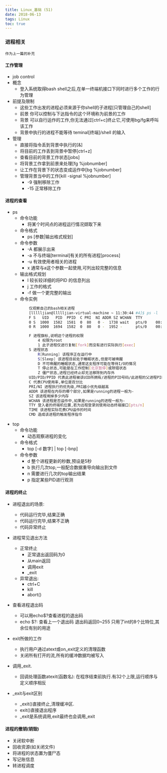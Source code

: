 ```yaml
---
title: Linux_基础 (51)
date: 2018-06-13
tags: Linux
toc: true
---
```


### 进程相关
    作为上一篇的补充

<!-- more -->  

#### 工作管理
- job control
- 概念
    * 登入系统取得bash shell之后,在单一终端机接口下同时进行多个工作的行为管理
- 前提及限制
    * 这些工作出发的进程必须来源于你shell的子进程[只管理自己的shell]
    * 前景 你可以控制与下达指令的这个环境称为前景的工作
    * 背景 可以自行运作的工作,你无法通过[ctrl+c]终止它,可使用bg/fg来呼叫该工作
    * 背景中执行的进程不能等待 teminal[终端]/shell 的输入
- 管理
    * 直接将指令丢到背景中执行的[&]
    * 将目前的工作丢到背景中暂停[ctrl+z]
    * 查看目前的背景工作状态[jobs]
    * 将背景工作拿到前景来处理[fg %jobnumber]
    * 让工作在背景下的状态变成运作中[bg %jobnumber]
    * 管理背景当中的工作[kill -signal %jobnumber]
        * -9 强制移除工作
        * -15 正常移除工作

#### 进程的查看
- ps
    * 命令功能
        * 将某个时间点的进程运行情况撷取下来
    * 命令格式
        * ps [参数|输出格式规划]
    * 命令参数
        * -A 都展示出来
        * -a 不与终端[terminal]有关的所有进程[process]
        * -u 有效使用者相关的进程
        * x 通常与a这个参数一起使用,可列出较完整的信息
    * 输出格式规划
        * l 较长较详细的将PID 的信息列出
        * j 工作的格式
        * -f 做一个更完整的输出
    * 命令实例
        ```bash
            仅观察自己的bash相关进程
            [llllljian@llllljian-virtual-machine ~ 11:30:44 #4]$ ps -l
            F S   UID   PID  PPID  C PRI  NI ADDR SZ WCHAN  TTY          TIME CMD
            0 S  1000  1582  1581  0  80   0 -  1738 wait   pts/0    00:00:00 bash
            0 R  1000  1694  1582  0  80   0 -  1952 -      pts/0    00:00:00 ps

            F 进程旗标,说明这个进程的权限
                4 权限为root
                1 此子进程仅进行复制[fork]而没有进行实际执行[exec]
            S 进程状态
                R[Running] 该程序正在运行中
                S[Sleep] 该进程目前处于睡眠状态,但是可被唤醒
                D 不可唤醒的睡眠状态,通常这支程序可能在等待I/O的情况
                T 停止状态,可能是在工作控制[北京暂停]或除错状态
                Z 僵尸状态,进程已经终止却无法移除到内存外
            UID/PID/PPID 代表此进程被该UID所拥有/进程的PID号码/此进程的父进程PID
            C 代表CPU使用率,单位是百分比
            PRI/NI 进程执行的优先级,PRI越小优先级越高
            ADDR 该进程在内存的哪个部分,如果是running的进程一般为- 
            SZ 该进程用掉多少内存
            WCHAN 该进程是否运作中,如果是running的进程一般为- 
            TTY 登入者的终端机位置,若为远程登录则使用动态终端接口[pts/n]
            TIME 该进程实际花费CPU运作的时间
            CMD 造成该进程的触发程序指令
        ```
- top
    * 命令功能
        * 动态观察进程的变化
    * 命令格式
        * top [-d 数字] | top [-bnp]
    * 命令参数
        * d 整个进程更新的秒数,预设是5秒
        * b 执行几次top,一般配合数据重导向输出到文件
        * n 需要进行几次的top输出结果
        * p 指定某些PID进行观测

#### 进程的终止
- 进程退出的场景: 
    * 代码运行完毕,结果正确
    * 代码运行完毕,结果不正确
    * 代码异常终止
- 进程常见退出方法 
    * 正常终止 
        * 正常退出返回码为0 
        * 从main返回 
        * 调用exit 
        * _exit
    * 异常退出: 
        * ctrl+C
        * kill
        * abort()
- 查看进程退出码 
    * 可以用echo$?查看进程的退出码
    * echo $?: 查看上一个退出码 退出码返回0~255 只用了int的8个比特位,其余位有别的用途

- exit所做的工作
    * 执行用户通过atext或on_exit定义的清理函数
    * 关闭所有打开的流,所有的缓冲数据均被写入
- 调用_exit.
    * 回调处理函数atexit(函数名): 在程序结束前执行.有32个上限,运行顺序与定义顺序相反
- \_exit与exit区别
    * \_exit()直接终止,清理缓冲区.
    * exit()直接退出程序
    * \_exit是系统调用,exit最终也会调用_exit

#### 进程的撤销(销毁)
- 关闭软中断
- 回收资源(如关闭文件)
- 将进程的状态置为僵尸态
- 写记账信息
- 转进程调度
